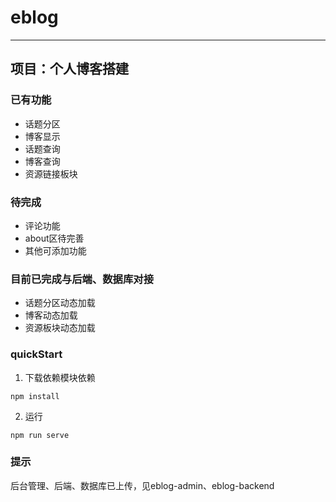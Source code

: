 # eblog
---
## 项目：个人博客搭建

### 已有功能
+ 话题分区
+ 博客显示
+ 话题查询
+ 博客查询
+ 资源链接板块
### 待完成
+ 评论功能
+ about区待完善
+ 其他可添加功能
### 目前已完成与后端、数据库对接
+ 话题分区动态加载
+ 博客动态加载
+ 资源板块动态加载
### quickStart
1. 下载依赖模块依赖
```
npm install
```
2. 运行
```
npm run serve
```
### 提示
后台管理、后端、数据库已上传，见eblog-admin、eblog-backend
